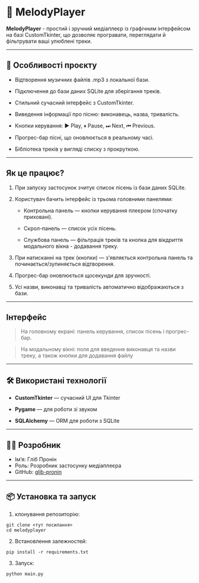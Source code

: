 # 🎵 MelodyPlayer

**MelodyPlayer** - простий і зручний медіаплеєр із графічним інтерфейсом на базі CustomTkinter, що дозволяє програвати, переглядати й фільтрувати ваші улюблені треки.

---
## 🚀 Особливості проєкту

- Відтворення музичних файлів .mp3 з локальної бази.

- Підключення до бази даних SQLite для зберігання треків.

- Стильний сучасний інтерфейс з CustomTkinter.

- Виведення інформації про пісню: виконавець, назва, тривалість.

- Кнопки керування: ▶️ Play, ⏸ Pause, ⏭ Next, ⏮ Previous.

- Прогрес-бар пісні, що оновлюється в реальному часі.

- Бібліотека треків у вигляді списку з прокруткою.

---
## Як це працює?

1. При запуску застосунок зчитує список пісень із бази даних SQLite.

2. Користувач бачить інтерфейс із трьома головними панелями:

    - Контрольна панель — кнопки керування плеєром (спочатку приховані).

    - Скрол-панель — список усіх пісень.

    - Службова панель — фільтрація треків та кнопка для вікдриття модального вікна - додавання треку.

3. При натисканні на трек (кнопки) — з'являється контрольна панель та починається/зупиняється відтворення.

4. Прогрес-бар оновлюється щосекунди для зручності.

5. Усі назви, виконавці та тривалість автоматично відображаються з бази.

---
## Інтерфейс

> На головному екрані: панель керування, список пісень і прогрес-бар.

> На модальному вікні: поля для введення виконавця та назви треку, а також кнопки для додавання файлу 

---
## 🛠 Використані технології

- **CustomTkinter** — сучасний UI для Tkinter

- **Pygame** — для роботи зі звуком

- **SQLAlchemy** — ORM для роботи з SQLite

---
## 🧑‍💻 Розробник

- Ім’я: Гліб Пронін
- Роль: Розробник застосунку медіаплеєра
- GitHub: [glib-pronin](https://github.com/)

---
## 📦 Установка та запуск

1. клонування репозиторію:
```
git clone <тут посилання>
cd melodyplayer
```

2. Встановлення залежностей:  
```
pip install -r requirements.txt
```

3. Запуск:  
```
python main.py
```
